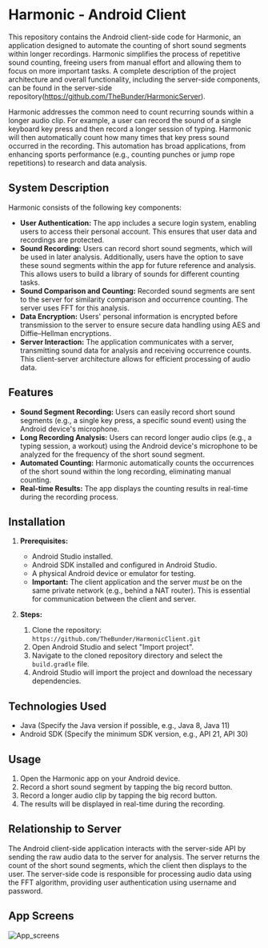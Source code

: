 # Harmonic - Android Client

This repository contains the Android client-side code for Harmonic, an application designed to automate the counting of short sound segments within longer recordings. Harmonic simplifies the process of repetitive sound counting, freeing users from manual effort and allowing them to focus on more important tasks. A complete description of the project architecture and overall functionality, including the server-side components, can be found in the server-side repository(https://github.com/TheBunder/HarmonicServer).

Harmonic addresses the common need to count recurring sounds within a longer audio clip. For example, a user can record the sound of a single keyboard key press and then record a longer session of typing. Harmonic will then automatically count how many times that key press sound occurred in the recording. This automation has broad applications, from enhancing sports performance (e.g., counting punches or jump rope repetitions) to research and data analysis.

## System Description

Harmonic consists of the following key components:

* **User Authentication:** The app includes a secure login system, enabling users to access their personal account.  This ensures that user data and recordings are protected.
* **Sound Recording:** Users can record short sound segments, which will be used in later analysis. Additionally, users have the option to save these sound segments within the app for future reference and analysis.  This allows users to build a library of sounds for different counting tasks.
* **Sound Comparison and Counting:** Recorded sound segments are sent to the server for similarity comparison and occurrence counting. The server uses FFT for this analysis.
* **Data Encryption:** Users' personal information is encrypted before transmission to the server to ensure secure data handling using AES and Diffie–Hellman encryptions.
* **Server Interaction:** The application communicates with a server, transmitting sound data for analysis and receiving occurrence counts.  This client-server architecture allows for efficient processing of audio data.

## Features

* **Sound Segment Recording:** Users can easily record short sound segments (e.g., a single key press, a specific sound event) using the Android device's microphone.
* **Long Recording Analysis:** Users can record longer audio clips (e.g., a typing session, a workout) using the Android device's microphone to be analyzed for the frequency of the short sound segment.
* **Automated Counting:** Harmonic automatically counts the occurrences of the short sound within the long recording, eliminating manual counting.
* **Real-time Results:** The app displays the counting results in real-time during the recording process.

## Installation

1. **Prerequisites:**
    * Android Studio installed.
    * Android SDK installed and configured in Android Studio.
    * A physical Android device or emulator for testing.
    * **Important:** The client application and the server *must* be on the same private network (e.g., behind a NAT router).  This is essential for communication between the client and server.

2. **Steps:**
    1. Clone the repository: `https://github.com/TheBunder/HarmonicClient.git`
    2. Open Android Studio and select "Import project".
    3. Navigate to the cloned repository directory and select the `build.gradle` file.
    4. Android Studio will import the project and download the necessary dependencies.

## Technologies Used

* Java (Specify the Java version if possible, e.g., Java 8, Java 11)
* Android SDK (Specify the minimum SDK version, e.g., API 21, API 30)

## Usage

1.  Open the Harmonic app on your Android device.
2.  Record a short sound segment by tapping the big record button.
3.  Record a longer audio clip by tapping the big record button.
4.  The results will be displayed in real-time during the recording.

## Relationship to Server

The Android client-side application interacts with the server-side API by sending the raw audio data to the server for analysis. The server returns the count of the short sound segments, which the client then displays to the user. The server-side code is responsible for processing audio data using the FFT algorithm, providing user authentication using username and password.

## App Screens
![App_screens](https://github.com/user-attachments/assets/23748e32-692f-4fde-94e1-130eab3e2f2a)
